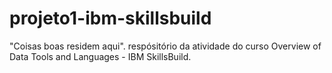 # projeto1-ibm-skillsbuild
"Coisas boas residem aqui". respósitório da atividade do curso Overview of Data Tools and Languages - IBM SkillsBuild.
